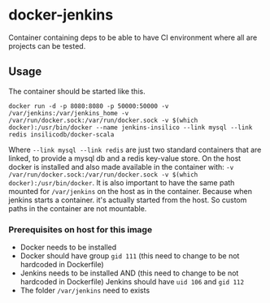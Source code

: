 # docker-jenkins

Container containing deps to be able to have CI environment where all are projects can be tested.


## Usage

The container should be started like this.

```
docker run -d -p 8080:8080 -p 50000:50000 -v /var/jenkins:/var/jenkins_home -v /var/run/docker.sock:/var/run/docker.sock -v $(which docker):/usr/bin/docker --name jenkins-insilico --link mysql --link redis insilicodb/docker-scala
```

Where `--link mysql --link redis` are just two standard containers that are linked, to provide a mysql db and a redis key-value store.
On the host docker is installed and also made available in the container with: `-v /var/run/docker.sock:/var/run/docker.sock -v $(which docker):/usr/bin/docker`. It is also important to have the same path mounted for `/var/jenkins` on the host as in the container. Because when jenkins starts a container. it's actually started from the host. So custom paths in the container are not mountable.

### Prerequisites on host for this image

- Docker needs to be installed
- Docker should have group `gid 111` (this need to change to be not hardcoded in Dockerfile)
- Jenkins needs to be installed AND (this need to change to be not hardcoded in Dockerfile) Jenkins should have `uid 106` and `gid 112`
- The folder `/var/jenkins` need to exists
